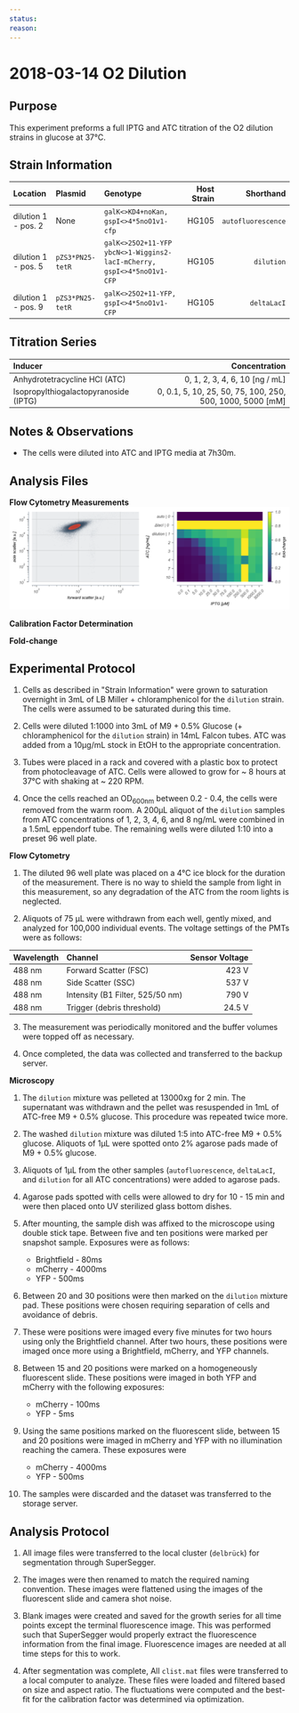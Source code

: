 ```yaml
---
status:
reason:
---
```


# 2018-03-14 O2 Dilution

## Purpose
This experiment preforms a full IPTG and ATC titration of the O2 dilution
strains in glucose at 37°C.

## Strain Information

| Location | Plasmid | Genotype | Host Strain | Shorthand |
| :------- | :------ | :------- | ----------: | --------: |
| dilution 1 - pos. 2 | None | `galK<>KD4+noKan, gspI<>4*5noO1v1-cfp` | HG105 | `autofluorescence` |
| dilution 1 - pos. 5 | `pZS3*PN25-tetR` | `galK<>25O2+11-YFP ybcN<>1-Wiggins2-lacI-mCherry, gspI<>4*5noO1v1-CFP` | HG105 | `dilution`|
| dilution 1 - pos. 9 | `pZS3*PN25-tetR`| `galK<>25O2+11-YFP, gspI<>4*5noO1v1-CFP` |  HG105 |`deltaLacI` |

## Titration Series

| Inducer | Concentration |
| :------ | ------------:
| Anhydrotetracycline HCl (ATC) | 0, 1, 2, 3, 4, 6, 10  [ng / mL] |
| Isopropylthiogalactopyranoside (IPTG) | 0, 0.1, 5, 10, 25, 50, 75, 100, 250, 500, 1000, 5000  [mM] |

## Notes & Observations
* The cells were diluted into ATC and IPTG media at 7h30m.

## Analysis Files

**Flow Cytometry Measurements**
![](output/flow_summary.png)

**Calibration Factor Determination**
![]()

**Fold-change**
![]()

## Experimental Protocol

1. Cells as described in "Strain Information" were grown to saturation overnight in 3mL of LB Miller + chloramphenicol for the `dilution` strain. The cells were assumed to be saturated during this time.

2. Cells were diluted 1:1000 into 3mL of M9 + 0.5% Glucose (+ chloramphenicol for the `dilution` strain) in 14mL Falcon tubes. ATC was added from a 10µg/mL stock in EtOH to the appropriate concentration.

3. Tubes were placed in a rack and covered with a plastic box to protect from photocleavage of ATC. Cells were allowed to grow for ~ 8 hours at 37°C with shaking at ~ 220 RPM.

4. Once the cells reached an OD<sub>600nm</sub> between 0.2 - 0.4, the cells were removed from the warm room. A 200µL aliquot of the `dilution` samples from ATC concentrations of 1, 2, 3, 4, 6, and 8 ng/mL were combined in a 1.5mL eppendorf tube. The remaining
wells were diluted 1:10 into a preset 96 well plate.

**Flow Cytometry**
1. The diluted 96 well plate was placed on a 4°C ice block for the duration of
the measurement. There is no way to shield the sample from light in this measurement,
so any degradation of the ATC from the room lights is neglected.

2. Aliquots of 75 µL were withdrawn from each well, gently mixed, and analyzed for 100,000
individual events. The voltage settings of the PMTs were as follows:

| Wavelength | Channel | Sensor Voltage|
|:---|:---|---:|
| 488 nm | Forward Scatter (FSC) | 423 V|
| 488 nm   | Side Scatter (SSC) | 537 V|
| 488 nm | Intensity (B1 Filter, 525/50 nm) | 790 V|
| 488 nm | Trigger (debris threshold) | 24.5 V|

3. The measurement was periodically monitored and the buffer volumes were topped
off as necessary.

4. Once completed, the data was collected and transferred to the backup server.


**Microscopy**

1. The `dilution` mixture was pelleted at 13000xg for 2 min. The supernatant was withdrawn and the pellet was resuspended in 1mL of ATC-free M9 + 0.5% glucose. This procedure was repeated twice more.

2. The washed `dilution` mixture was diluted 1:5 into ATC-free M9 + 0.5% glucose. Aliquots of 1µL were spotted onto 2% agarose pads made of M9 + 0.5% glucose.

3. Aliquots of 1µL from the other samples (`autofluorescence`, `deltaLacI`, and `dilution` for all ATC concentrations) were added to agarose pads.

4. Agarose pads spotted with cells were allowed to dry for 10 - 15 min and were then placed onto UV sterilized glass bottom dishes.

5. After mounting, the sample dish was affixed to the microscope using double stick tape. Between five and ten positions were marked per snapshot sample. Exposures were as follows:
    - Brightfield - 80ms
    - mCherry - 4000ms
    - YFP - 500ms

6. Between 20 and 30 positions were then marked on the `dilution` mixture pad. These positions were chosen requiring separation of cells and avoidance of debris.

7. These were positions were imaged every five minutes for two hours using only the Brightfield channel. After two hours, these positions were imaged once more using a Brightfield, mCherry, and YFP channels.

8. Between 15 and 20 positions were marked on a homogeneously fluorescent slide. These positions were imaged in both YFP and mCherry with the following exposures:
    - mCherry - 100ms
    - YFP - 5ms

9. Using the same positions marked on the  fluorescent slide, between 15 and 20 positions were imaged in mCherry and YFP with no illumination reaching the camera. These exposures were
    - mCherry - 4000ms
    - YFP - 500ms

10. The samples were discarded and the dataset was transferred to the storage server.


## Analysis Protocol
1. All image files were transferred to the local cluster (`delbrück`) for segmentation through SuperSegger.

2. The images were then renamed to match the required naming convention. These images were flattened using the images of the fluorescent slide and camera shot noise.

3. Blank images were created and saved for the growth series for all time points except the
terminal fluorescence image. This was performed such that SuperSegger would properly extract the fluorescence information from the final image. Fluorescence images are needed at all time steps for this to work.

4. After segmentation was complete, All `clist.mat` files were transferred to a local computer to analyze. These files were loaded and filtered based on size and aspect ratio. The fluctuations were computed and the best-fit for the calibration factor was determined via optimization.
